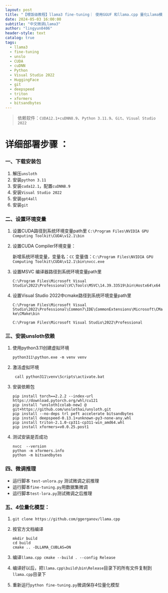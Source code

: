 ```yaml
---
layout: post
title: "【喂饭级教程】llama3 fine-tuning｜ 使用GGUF 和llama.cpp 量化Llama模型｜GPT4All接入量化模型，实现CPU推理聊天"
date: 2024-05-03 16:00:00
subtitle: "中文微调Llama3"
author: "lingyun0406"
header-style: text
catalog: true
tags:
  - llama3
  - fine-tuning
  - unslo
  - CUDA
  - cuDNN
  - Python
  - Visual Studio 2022
  - HuggingFace
  - git
  - deepspeed
  - triton
  - xformers
  - bitsandbytes
---
```



> 依赖软件：`CUDA12.1+cuDNN8.9`、`Python 3.11.9`、`Git`、`Visual Studio 2022`

# 详细部署步骤 ：

### 一、下载安装包

1. 解压`unsloth`
2. 安装`python 3.11`
3. 安装`cuda12.1`，配置`cuDNN8.9` 
4. 安装`Visual Studio 2022`
5. 安装`gpt4all`
6. 安装`git`


### 二、设置环境变量

1. 设置CUDA路径到系统环境变量path里 
   `C:\Program Files\NVIDIA GPU Computing Toolkit\CUDA\v12.1\bin`

2. 设置CUDA Compiler环境变量：

   新增系统环境变量，变量名：`CC`  变量值：`C:\Program Files\NVIDIA GPU Computing Toolkit\CUDA\v12.1\bin\nvcc.exe`

3. 设置MSVC 编译器路径到系统环境变量path里

   `C:\Program Files\Microsoft Visual Studio\2022\Professional\VC\Tools\MSVC\14.39.33519\bin\Hostx64\x64`

4. 设置Visual Studio 2022中cmake路径到系统环境变量path里

   `C:\Program Files\Microsoft Visual Studio\2022\Professional\Common7\IDE\CommonExtensions\Microsoft\CMake\CMake\bin`

   `C:\Program Files\Microsoft Visual Studio\2022\Professional`

### 三、安装unsloth依赖

1. 使用python3.11创建虚拟环境 

   ```
   python311\python.exe -m venv venv 
   ```

2. 激活虚拟环境

   ```
    call python311\venv\Scripts\activate.bat
   ```

3. 安装依赖包 

   ```
   pip install torch==2.2.2 --index-url https://download.pytorch.org/whl/cu121
   pip install "unsloth[colab-new] @ git+https://github.com/unslothai/unsloth.git
   pip install --no-deps trl peft accelerate bitsandbytes 
   pip install deepspeed-0.13.1+unknown-py3-none-any.whl 
   pip install triton-2.1.0-cp311-cp311-win_amd64.whl 
   pip install xformers=v0.0.25.post1
   ```

4. 测试安装是否成功

   ```
   nvcc  --version 
   python -m xformers.info 
   python -m bitsandbytes 
   ```

###  四、微调推理

- 运行脚本 `test-unlora.py` 测试微调之前推理 
- 运行脚本`fine-tuning.py`用数据集微调  
- 运行脚本`test-lora.py`测试微调之后推理  

###  五、4位量化模型：

1. `git clone https://github.com/ggerganov/llama.cpp`

2. 按官方文档编译

   ```
   mkdir build 
   cd build 
   cmake .. -DLLAMA_CUBLAS=ON 
   ```

3. 编译`llama.cpp cmake --build . --config Release` 

   <!--如果上面这句编译命令无法执行，需要做以下操作： 复制这个路径下的 C:\Program Files\NVIDIA GPU Computing Toolkit\CUDA\v12.1\extras\visual_studio_integration\MSBuildExtensions 4个文件，粘贴到以下目录里 C:\Program Files (x86)\Microsoft Visual Studio\2022\BuildTools\MSBuild\Microsoft\VC\v170\BuildCustomizations--> 

4. 编译好以后，把`llama.cpp\build\bin\Release`目录下的所有文件复制到`llama.cpp`目录下 

5. 重新运行`python fine-tuning.py`微调保存4位量化模型
